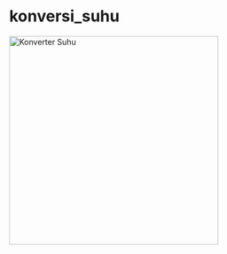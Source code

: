 # konversi_suhu

<img width="377" alt="Konverter Suhu" src="https://user-images.githubusercontent.com/89894405/156506773-75e45d53-e561-4809-8710-0fb68abfa00b.png">

